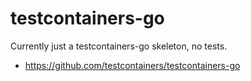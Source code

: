 # testcontainers-go

Currently just a testcontainers-go skeleton, no tests. 

* https://github.com/testcontainers/testcontainers-go

